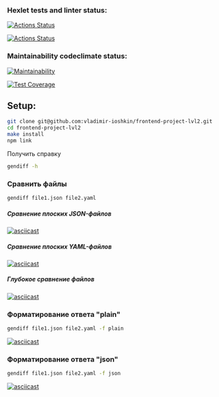 ### Hexlet tests and linter status:
[![Actions Status](https://github.com/vladimir-ioshkin/frontend-project-lvl2/workflows/hexlet-check/badge.svg)](https://github.com/vladimir-ioshkin/frontend-project-lvl2/actions)

[![Actions Status](https://github.com/vladimir-ioshkin/frontend-project-lvl1/workflows/linter/badge.svg)](https://github.com/vladimir-ioshkin/frontend-project-lvl2/actions)

### Maintainability codeclimate status:
[![Maintainability](https://api.codeclimate.com/v1/badges/a99a88d28ad37a79dbf6/maintainability)](https://codeclimate.com/github/vladimir-ioshkin/frontend-project-lvl2)

[![Test Coverage](https://api.codeclimate.com/v1/badges/a99a88d28ad37a79dbf6/test_coverage)](https://codeclimate.com/github/vladimir-ioshkin/frontend-project-lvl2)

## Setup:
```sh
git clone git@github.com:vladimir-ioshkin/frontend-project-lvl2.git
cd frontend-project-lvl2
make install
npm link
```
Получить справку
```sh
gendiff -h
```

### Сравнить файлы
```sh
gendiff file1.json file2.yaml
```

##### Сравнение плоских JSON-файлов
[![asciicast](https://asciinema.org/a/ur6tACu1z9HSOhmVUAPw7Iz3e.svg)](https://asciinema.org/a/ur6tACu1z9HSOhmVUAPw7Iz3e)

##### Сравнение плоских YAML-файлов
[![asciicast](https://asciinema.org/a/wbpLP2R5QnzTANwRw5zD2QbEF.svg)](https://asciinema.org/a/wbpLP2R5QnzTANwRw5zD2QbEF)

##### Глубокое сравнение файлов
[![asciicast](https://asciinema.org/a/jPmkmYY59g96a79Va3Xu7fS8B.svg)](https://asciinema.org/a/jPmkmYY59g96a79Va3Xu7fS8B)

### Форматирование ответа "plain"
```sh
gendiff file1.json file2.yaml -f plain
```
[![asciicast](https://asciinema.org/a/bmjoAZwa3lgQjZjzDlzwMjzCo.svg)](https://asciinema.org/a/bmjoAZwa3lgQjZjzDlzwMjzCo)

### Форматирование ответа "json"
```sh
gendiff file1.json file2.yaml -f json
```
[![asciicast](https://asciinema.org/a/PtA86s9vYkLjkQMU4ArPrNWSC.svg)](https://asciinema.org/a/PtA86s9vYkLjkQMU4ArPrNWSC)
